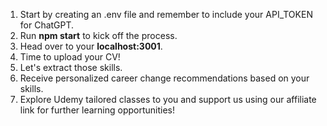 1. Start by creating an .env file and remember to include your API_TOKEN for ChatGPT.
2. Run **npm start** to kick off the process.
3. Head over to your **localhost:3001**.
4. Time to upload your CV!
5. Let's extract those skills.
6. Receive personalized career change recommendations based on your skills.
7. Explore Udemy tailored classes to you and support us using our affiliate link for further learning opportunities!
